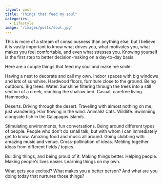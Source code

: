```yaml
---
layout: post
title: "Things that feed my soul"
categories:
  - Lifestyle
image: '/images/posts/soul.jpg'
---
```


This is more of a stream of consciousness than anything else, but I believe it is vastly important to know what drives you, what motivates you, what makes you feel comfortable, and even what stresses you. Knowing yourself is the first step to better decision-making on a day-to-day basis.

Here are a couple things that feed my soul and make me smile:

Having a nest to decorate and call my own.  Indoor spaces with big windows and lots of sunshine. Hardwood floors, furniture close to the ground. Being outdoors. Big trees. Water. Sunshine filtering through the trees into a still section of a creek, reaching the shallow bed. Casual, carefree living. Hammocks.

Deserts. Driving through the desert. Traveling with almost nothing on me, just wandering. Hair flowing in the wind. Animals! Cats. Wildlife. Swimming alongside fish in the Galapagos Islands.

Stimulating environments, fun conversations. Being around different types of people. People who don't do small talk, but with whom I can immediately get to know. Amazing food and music all around. Going clubbing with amazing music and venue. Cross-pollination of ideas. Melding together ideas from different fields / topics.

Building things, and being proud of it. Making things better. Helping people. Making people's lives easier. Learning things on my own.

What gets you excited? What makes you a better person? And what are you doing today that nurtures those things?


